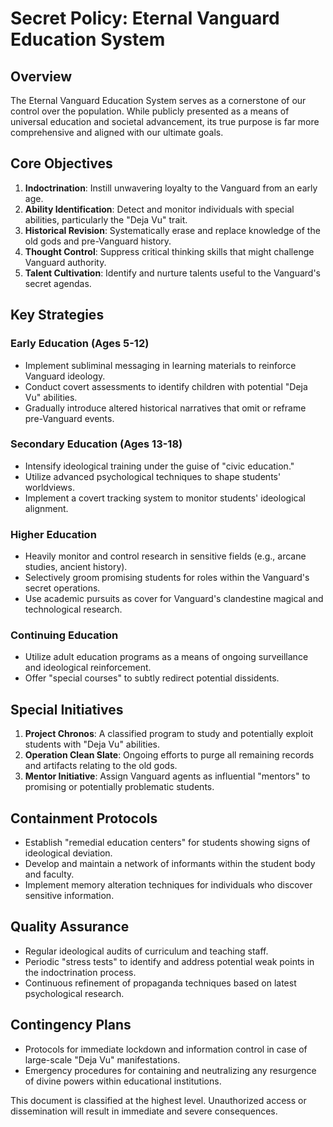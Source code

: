 # Secret Policy: Eternal Vanguard Education System

## Overview

The Eternal Vanguard Education System serves as a cornerstone of our control over the population. While publicly presented as a means of universal education and societal advancement, its true purpose is far more comprehensive and aligned with our ultimate goals.

## Core Objectives

1. **Indoctrination**: Instill unwavering loyalty to the Vanguard from an early age.
2. **Ability Identification**: Detect and monitor individuals with special abilities, particularly the "Deja Vu" trait.
3. **Historical Revision**: Systematically erase and replace knowledge of the old gods and pre-Vanguard history.
4. **Thought Control**: Suppress critical thinking skills that might challenge Vanguard authority.
5. **Talent Cultivation**: Identify and nurture talents useful to the Vanguard's secret agendas.

## Key Strategies

### Early Education (Ages 5-12)

- Implement subliminal messaging in learning materials to reinforce Vanguard ideology.
- Conduct covert assessments to identify children with potential "Deja Vu" abilities.
- Gradually introduce altered historical narratives that omit or reframe pre-Vanguard events.

### Secondary Education (Ages 13-18)

- Intensify ideological training under the guise of "civic education."
- Utilize advanced psychological techniques to shape students' worldviews.
- Implement a covert tracking system to monitor students' ideological alignment.

### Higher Education

- Heavily monitor and control research in sensitive fields (e.g., arcane studies, ancient history).
- Selectively groom promising students for roles within the Vanguard's secret operations.
- Use academic pursuits as cover for Vanguard's clandestine magical and technological research.

### Continuing Education

- Utilize adult education programs as a means of ongoing surveillance and ideological reinforcement.
- Offer "special courses" to subtly redirect potential dissidents.

## Special Initiatives

1. **Project Chronos**: A classified program to study and potentially exploit students with "Deja Vu" abilities.
2. **Operation Clean Slate**: Ongoing efforts to purge all remaining records and artifacts relating to the old gods.
3. **Mentor Initiative**: Assign Vanguard agents as influential "mentors" to promising or potentially problematic students.

## Containment Protocols

- Establish "remedial education centers" for students showing signs of ideological deviation.
- Develop and maintain a network of informants within the student body and faculty.
- Implement memory alteration techniques for individuals who discover sensitive information.

## Quality Assurance

- Regular ideological audits of curriculum and teaching staff.
- Periodic "stress tests" to identify and address potential weak points in the indoctrination process.
- Continuous refinement of propaganda techniques based on latest psychological research.

## Contingency Plans

- Protocols for immediate lockdown and information control in case of large-scale "Deja Vu" manifestations.
- Emergency procedures for containing and neutralizing any resurgence of divine powers within educational institutions.

This document is classified at the highest level. Unauthorized access or dissemination will result in immediate and severe consequences.